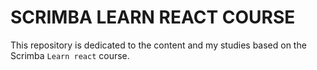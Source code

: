 # SCRIMBA LEARN REACT COURSE
This repository is dedicated to the content and my studies based on the Scrimba `Learn react` course.